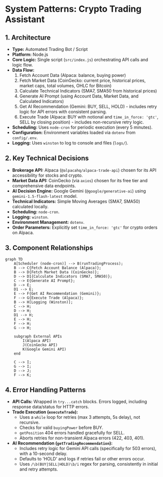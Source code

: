 # System Patterns: Crypto Trading Assistant

## 1. Architecture

- **Type:** Automated Trading Bot / Script
- **Platform:** Node.js
- **Core Logic:** Single script (`src/index.js`) orchestrating API calls and logic flow.
- **Data Flow:**
    1.  Fetch Account Data (Alpaca: balance, buying power)
    2.  Fetch Market Data (CoinGecko: current price, historical prices, market caps, total volumes, OHLC for Bitcoin)
    3.  Calculate Technical Indicators (SMA7, SMA50 from historical prices)
    4.  Generate AI Prompt (using Account Data, Market Data, and Calculated Indicators)
    5.  Get AI Recommendation (Gemini: BUY, SELL, HOLD) - includes retry logic for API errors with consistent parsing.
    6.  Execute Trade (Alpaca: BUY with notional and `time_in_force: 'gtc'`, SELL by closing position) - includes non-recursive retry logic.
- **Scheduling:** Uses `node-cron` for periodic execution (every 5 minutes).
- **Configuration:** Environment variables loaded via `dotenv` from `config/.env`.
- **Logging:** Uses `winston` to log to console and files (`logs/`).

## 2. Key Technical Decisions

- **Brokerage API:** Alpaca (`@alpacahq/alpaca-trade-api`) chosen for its API accessibility for stocks and crypto.
- **Market Data API:** CoinGecko (via `axios`) chosen for its free tier and comprehensive data endpoints.
- **AI Decision Engine:** Google Gemini (`@google/generative-ai`) using `gemini-1.5-flash-latest` model.
- **Technical Indicators:** Simple Moving Averages (SMA7, SMA50) calculated locally.
- **Scheduling:** `node-cron`.
- **Logging:** `winston`.
- **Environment Management:** `dotenv`.
- **Order Parameters:** Explicitly set `time_in_force: 'gtc'` for crypto orders on Alpaca.

## 3. Component Relationships

```mermaid
graph TD
    A[Scheduler (node-cron)] --> B(runTradingProcess);
    B --> C{Fetch Account Balance (Alpaca)};
    B --> D{Fetch Market Data (CoinGecko)};
    D --> D1{Calculate Indicators (SMA7, SMA50)};
    C --> E{Generate AI Prompt};
    D --> E;
    D1 --> E;
    E --> F{Get AI Recommendation (Gemini)};
    F --> G{Execute Trade (Alpaca)};
    B --> H[Logging (Winston)];
    C --> H;
    D --> H;
    D1 --> H;
    E --> H;
    F --> H;
    G --> H;

    subgraph External APIs
        I(Alpaca API)
        J(CoinGecko API)
        K(Google Gemini API)
    end

    C --> I;
    G --> I;
    D --> J;
    F --> K;
```

## 4. Error Handling Patterns

- **API Calls:** Wrapped in `try...catch` blocks. Errors logged, including response data/status for HTTP errors.
- **Trade Execution (`executeTrade`):**
    - Uses a `while` loop for retries (max 3 attempts, 5s delay), not recursive.
    - Checks for valid `buyingPower` before BUY.
    - `getPosition` 404 errors handled gracefully for SELL.
    - Aborts retries for non-transient Alpaca errors (422, 403, 401).
- **AI Recommendation (`getTradingRecommendation`):**
    - Includes retry logic for Gemini API calls (specifically for 503 errors), with a 10-second delay.
    - Defaults to 'HOLD' and logs if retries fail or other errors occur.
    - Uses `/\b(BUY|SELL|HOLD)\b/i` regex for parsing, consistently in initial and retry attempts.
